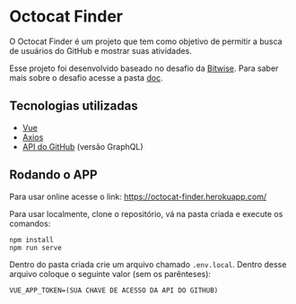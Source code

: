 # Octocat Finder

O Octocat Finder é um projeto que tem como objetivo de permitir a busca de usuários do GitHub e mostrar suas atividades.

Esse projeto foi desenvolvido baseado no desafio da [Bitwise](https://github.com/bitwise-technology). Para saber mais sobre o desafio acesse a pasta [doc](doc).

## Tecnologias utilizadas

-   [Vue](https://vuejs.org/)
-   [Axios](https://github.com/axios/axios)
-   [API do GitHub](https://docs.github.com/en/graphql) (versão GraphQL)

## Rodando o APP

Para usar online acesse o link: https://octocat-finder.herokuapp.com/

Para usar localmente, clone o repositório, vá na pasta criada e execute os comandos:

```
npm install
npm run serve
```

Dentro do pasta criada crie um arquivo chamado `.env.local`. Dentro desse arquivo coloque o seguinte valor (sem os parênteses):

```
VUE_APP_TOKEN=(SUA CHAVE DE ACESSO DA API DO GITHUB)
```
